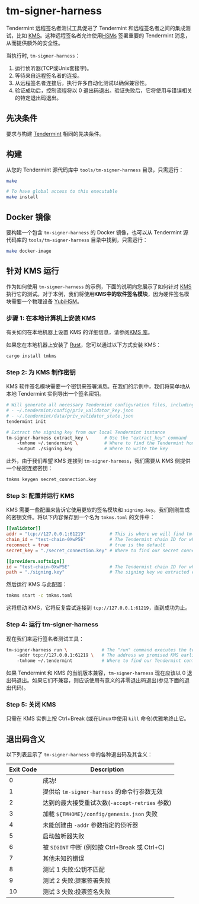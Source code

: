 # tm-signer-harness

Tendermint 远程签名者测试工具促进了 Tendermint 和远程签名者之间的集成测试，比如 [KMS](https://github.com/tendermint/kms)。这种远程签名者允许使用[HSMs](https://en.wikipedia.org/wiki/Hardware_security_module) 签署重要的 Tendermint 消息，从而提供额外的安全性。

当执行时, `tm-signer-harness`：

1. 运行侦听器(TCP或Unix套接字)。
2. 等待来自远程签名者的连接。
3. 从远程签名者连接后，执行许多自动化测试以确保兼容性。
4. 验证成功后，控制流程将以 0 退出码退出。验证失败后，它将使用与错误相关的特定退出码退出。

## 先决条件

要求与构建 [Tendermint](https://github.com/tendermint/tendermint) 相同的先决条件。

## 构建

从您的 Tendermint 源代码库中 `tools/tm-signer-harness` 目录，只需运行：

```bash
make

# To have global access to this executable
make install
```

## Docker 镜像

要构建一个包含 `tm-signer-harness` 的 Docker 镜像，也可以从 Tendermint 源代码库的 `tools/tm-signer-harness` 目录中找到，只需运行：

```bash
make docker-image
```

## 针对 KMS 运行

作为如何使用 `tm-signer-harness` 的示例，下面的说明向您展示了如何针对 [KMS](https://github.com/tendermint/kms) 执行它的测试。对于本例，我们将使用**KMS中的软件签名模块**，因为硬件签名模块需要一个物理设备 [YubiHSM](https://www.yubico.com/products/yubihsm/)。

### 步骤 1: 在本地计算机上安装 KMS

有关如何在本地机器上设置 KMS 的详细信息，请参阅[KMS 库](https://github.com/tendermint/kms)。

如果您在本地机器上安装了 [Rust](https://www.rust-lang.org/)，您可以通过以下方式安装 KMS：

```bash
cargo install tmkms
```

### Step 2: 为 KMS 制作密钥

KMS 软件签名模块需要一个密钥来签署消息。在我们的示例中，我们将简单地从本地 Tendermint 实例导出一个签名密钥。

```bash
# Will generate all necessary Tendermint configuration files, including:
# - ~/.tendermint/config/priv_validator_key.json
# - ~/.tendermint/data/priv_validator_state.json
tendermint init

# Extract the signing key from our local Tendermint instance
tm-signer-harness extract_key \      # Use the "extract_key" command
    -tmhome ~/.tendermint \          # Where to find the Tendermint home directory
    -output ./signing.key            # Where to write the key
```

此外，由于我们希望 KMS 连接到 `tm-signer-harness`，我们需要从 KMS 侧提供一个秘密连接密钥：

```bash
tmkms keygen secret_connection.key
```

### Step 3: 配置并运行 KMS

KMS 需要一些配置来告诉它使用更软的签名模块和 `signing.key`。我们刚刚生成的密钥文件。将以下内容保存到一个名为 `tmkms.toml` 的文件中：

```toml
[[validator]]
addr = "tcp://127.0.0.1:61219"         # This is where we will find tm-signer-harness.
chain_id = "test-chain-0XwP5E"         # The Tendermint chain ID for which KMS will be signing (found in ~/.tendermint/config/genesis.json).
reconnect = true                       # true is the default
secret_key = "./secret_connection.key" # Where to find our secret connection key.

[[providers.softsign]]
id = "test-chain-0XwP5E"               # The Tendermint chain ID for which KMS will be signing (same as validator.chain_id above).
path = "./signing.key"                 # The signing key we extracted earlier.
```

然后运行 KMS 与此配置：

```bash
tmkms start -c tmkms.toml
```

这将启动 KMS，它将反复尝试连接到 `tcp://127.0.0.1:61219`，直到成功为止。

### Step 4: 运行 tm-signer-harness

现在我们来运行签名者测试工具：

```bash
tm-signer-harness run \             # The "run" command executes the tests
    -addr tcp://127.0.0.1:61219 \   # The address we promised KMS earlier
    -tmhome ~/.tendermint           # Where to find our Tendermint configuration/data files.
```

如果 Tendermint 和 KMS 的当前版本兼容，`tm-signer-harness` 现在应该以 0 退出码退出。如果它们不兼容，则应该使用有意义的非零退出码退出(参见下面的退出代码)。

### Step 5: 关闭 KMS

只需在 KMS 实例上按 Ctrl+Break (或在Linux中使用 `kill` 命令)优雅地终止它。

## 退出码含义

以下列表显示了 `tm-signer-harness` 中的各种退出码及其含义：

| Exit Code | Description |
| --- | --- |
| 0 | 成功! |
| 1 | 提供给 `tm-signer-harness` 的命令行参数无效 |
| 2 | 达到的最大接受重试次数(`-accept-retries` 参数) |
| 3 | 加载 `${TMHOME}/config/genesis.json` 失败 |
| 4 | 未能创建由 `-addr` 参数指定的侦听器 |
| 5 | 启动监听器失败 |
| 6 | 被 `SIGINT` 中断 (例如按 Ctrl+Break 或 Ctrl+C) |
| 7 | 其他未知的错误 |
| 8 | 测试 1 失败:公钥不匹配 |
| 9 | 测试 2 失败:提案签署失败 |
| 10 | 测试 3 失败:投票签名失败 |
